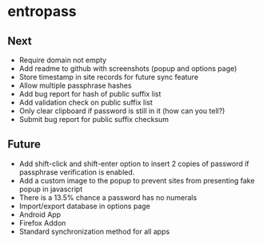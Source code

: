 entropass
=========

Next
----
* Require domain not empty
* Add readme to github with screenshots (popup and options page)
* Store timestamp in site records for future sync feature
* Allow multiple passphrase hashes
* Add bug report for hash of public suffix list
* Add validation check on public suffix list
* Only clear clipboard if password is still in it (how can you tell?)
* Submit bug report for public suffix checksum

Future
------
* Add shift-click and shift-enter option to insert 2 copies of password 
    if passphrase verification is enabled.
* Add a custom image to the popup to prevent sites from presenting fake popup
in javascript
* There is a 13.5% chance a password has no numerals
* Import/export database in options page
* Android App
* Firefox Addon
* Standard synchronization method for all apps
